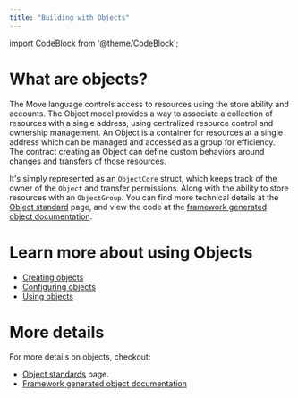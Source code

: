 ```yaml
---
title: "Building with Objects"
---
```


import CodeBlock from '@theme/CodeBlock';

# What are objects?

The Move language controls access to resources using the store ability and
accounts. The Object model provides a way to associate a collection of resources
with a single address, using centralized resource control and ownership
management. An Object is a container for resources at a single address which can
be managed and accessed as a group for efficiency. The contract creating an
Object can define custom behaviors around changes and transfers of those
resources.

It's simply represented as an `ObjectCore` struct, which keeps track of the
owner of the `Object` and transfer permissions. Along with the ability to store
resources with an `ObjectGroup`. You can find more technical details at the
[Object standard](/standards/aptos-object.md) page, and view the code at the
[framework generated object documentation](/reference/move/##?branch=mainnet&page=aptos-framework/doc/object.md).

# Learn more about using Objects

- [Creating objects](./creating-objects.md)
- [Configuring objects](./configuring-objects.md)
- [Using objects](./using-objects.md)

# More details

For more details on objects, checkout:

- [Object standards](/standards/aptos-object.md) page.
- [Framework generated object documentation](/reference/move/##?branch=mainnet&page=aptos-framework/doc/object.md)

